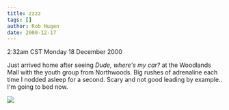 ```yaml
---
title: zzzz
tags: []
author: Rob Nugen
date: 2000-12-17
---
```


<title>Dude, I made it home.</title>
<p class=date>2:32am CST Monday 18 December 2000</p>

<p>Just arrived home after seeing <em>Dude, where's my car?</em> at
the Woodlands Mall with the youth group from Northwoods.  Big rushes
of adrenaline each time I nodded asleep for a second.  Scary and not
good leading by example..  I'm going to bed now.</p>

<p><img src='/images/rob/wL-ROB.gif'/></p>

